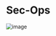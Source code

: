 # Sec-Ops

![image](https://user-images.githubusercontent.com/114626248/234379820-cb4c9de4-cae6-400e-a6e5-f527adedbc2b.png)







